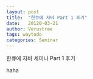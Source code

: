 ```yaml
---
layout: post
title:  "한큐에 자바 Part 1 후기"
date:   20120-03-21
author: Verustree
tags: waytodo
categories: Seminar
---
```


한큐에 자바 세미나 Part 1 후기

haha
